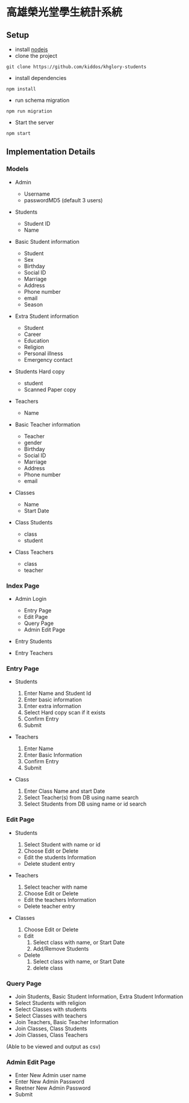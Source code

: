 高雄榮光堂學生統計系統
======================

## Setup

* install [nodejs](https://nodejs.org/en/)
* clone the project

```shell
git clone https://github.com/kiddos/khglory-students
```

* install dependencies

```shell
npm install
```

* run schema migration

```shell
npm run migration
```

* Start the server

```shell
npm start
```


## Implementation Details

### Models

* Admin
  - Username
  - passwordMD5
(default 3 users)

* Students
  - Student ID
  - Name

* Basic Student information
  - Student
  - Sex
  - Birthday
  - Social ID
  - Marriage
  - Address
  - Phone number
  - email
  - Season

* Extra Student information
  - Student
  - Career
  - Education
  - Religion
  - Personal illness
  - Emergency contact

* Students Hard copy
  - student
  - Scanned Paper copy

* Teachers
  - Name

* Basic Teacher information
  - Teacher
  - gender
  - Birthday
  - Social ID
  - Marriage
  - Address
  - Phone number
  - email

* Classes
  - Name
  - Start Date

* Class Students
  - class
  - student

* Class Teachers
  - class
  - teacher


### Index Page

* Admin Login
  - Entry Page
  - Edit Page
  - Query Page
  - Admin Edit Page

* Entry Students
* Entry Teachers


### Entry Page

* Students
  1. Enter Name and Student Id
  2. Enter basic information
  3. Enter extra information
  4. Select Hard copy scan if it exists
  5. Confirm Entry
  6. Submit

* Teachers
  1. Enter Name
  2. Enter Basic Information
  3. Confirm Entry
  4. Submit

* Class
  1. Enter Class Name and start Date
  2. Select Teacher(s) from DB using name search
  3. Select Students from DB using name or id search

### Edit Page

* Students
  1. Select Student with name or id
  2. Choose Edit or Delete
    - Edit the students Information
    - Delete student entry

* Teachers
  1. Select teacher with name
  2. Choose Edit or Delete
    - Edit the teachers Information
    - Delete teacher entry

* Classes
  1. Choose Edit or Delete
    - Edit
      1. Select class with name, or Start Date
      2. Add/Remove Students
    - Delete
      1. Select class with name, or Start Date
      2. delete class


### Query Page

* Join Students, Basic Student Information, Extra Student Information
* Select Students with religion
* Select Classes with students
* Select Classes with teachers
* Join Teachers, Basic Teacher Information
* Join Classes, Class Students
* Join Classes, Class Teachers

(Able to be viewed and output as csv)


### Admin Edit Page

* Enter New Admin user name
* Enter New Admin Password
* Reetner New Admin Password
* Submit
